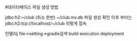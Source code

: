 #데이터베이스 파일 생성 방법

jdbc:h2:~/club (최소 한번)
~/club.mv.db 파일 생성 확인
이후 부터는 jdbc:h2:tcp://localhost/~/club 이렇게 접속

 인텔리j
 file->setting->gradle검색 build execution deployment

